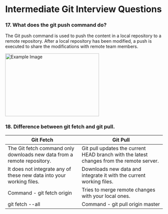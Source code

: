 # Intermediate Git Interview Questions

### 17. What does the git push command do?

The Git push command is used to push the content in a local repository to a remote repository. After a local repository has been modified, a push is executed to share the modifications with remote team members.

<img src="" alt="Example Image" width="300" height="200">

### 18. Difference between git fetch and git pull.

| Git Fetch | Git Pull |
|----------|----------|
| The Git fetch command only downloads new data from a remote repository.    | Git pull updates the current HEAD branch with the latest changes from the remote server.    |
| It does not integrate any of these new data into your working files.    | Downloads new data and integrate it with the current working files.    |
| Command - git fetch origin    | Tries to merge remote changes with your local ones.   |
| git fetch --all    | Command - git pull origin master    |
